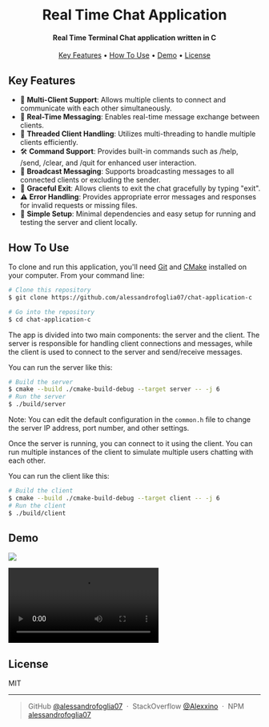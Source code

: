 <h1 align="center">
  <br>
  Real Time Chat Application
</h1>

<h4 align="center">Real Time Terminal Chat application written in C</h4>

<p align="center">
  <a href="#key-features">Key Features</a> •
  <a href="#how-to-use">How To Use</a> •
  <a href="#demo">Demo</a> •
  <a href="#license">License</a>
</p>

## Key Features

- 🚀 **Multi-Client Support**: Allows multiple clients to connect and communicate with each other simultaneously.
- 💬 **Real-Time Messaging**: Enables real-time message exchange between clients.
- 🧵 **Threaded Client Handling**: Utilizes multi-threading to handle multiple clients efficiently.
- 🛠️ **Command Support**: Provides built-in commands such as /help, /send, /clear, and /quit for enhanced user interaction.
- 📢 **Broadcast Messaging**: Supports broadcasting messages to all connected clients or excluding the sender.
- 🏃 **Graceful Exit**: Allows clients to exit the chat gracefully by typing "exit".
- ⚠️ **Error Handling**: Provides appropriate error messages and responses for invalid requests or missing files.
- 🔧 **Simple Setup**: Minimal dependencies and easy setup for running and testing the server and client locally.

## How To Use

To clone and run this application, you'll need [Git](https://git-scm.com) and [CMake](https://cmake.org/)
installed on your computer. From your command line:

```bash
# Clone this repository
$ git clone https://github.com/alessandrofoglia07/chat-application-c

# Go into the repository
$ cd chat-application-c
```

The app is divided into two main components: the server and the client. The server is responsible for handling client
connections and messages, while the client is used to connect to the server and send/receive messages.

You can run the server like this:

```bash
# Build the server
$ cmake --build ./cmake-build-debug --target server -- -j 6
# Run the server
$ ./build/server
```

Note: You can edit the default configuration in the `common.h` file to change the server IP address, port number, and
other settings.

Once the server is running, you can connect to it using the client. You can run multiple instances of the client to
simulate multiple users chatting with each other.

You can run the client like this:

```bash
# Build the client
$ cmake --build ./cmake-build-debug --target client -- -j 6
# Run the client
$ ./build/client
```

## Demo
 
<img src="https://cloud-khn1131o9-hack-club-bot.vercel.app/0image.png"></img>

<a href="https://github.com/alessandrofoglia07/chat-application-c/raw/main/.github/C-Chat-App-Demo.mp4">
  <video src="https://github.com/alessandrofoglia07/chat-application-c/raw/main/.github/C-Chat-App-Demo.mp4"></video>
</a>

## License

MIT

---

> GitHub [@alessandrofoglia07](https://github.com/alessandrofoglia07) &nbsp;&middot;&nbsp;
> StackOverflow [@Alexxino](https://stackoverflow.com/users/21306952/alexxino) &nbsp;&middot;&nbsp;
> NPM [alessandrofoglia07](https://www.npmjs.com/~alessandrofoglia07)
